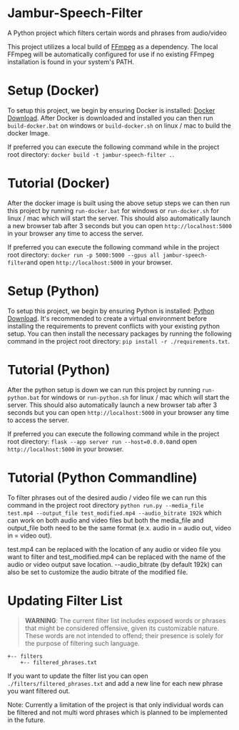 # Jambur-Speech-Filter
A Python project which filters certain words and phrases from audio/video

This project utilizes a local build of [FFmpeg](https://ffmpeg.org) as a dependency. The local FFmpeg will be automatically configured for use if no existing FFmpeg installation is found in your system's PATH.

# Setup (Docker)
To setup this project, we begin by ensuring Docker is installed: [Docker Download](https://www.docker.com/). After Docker is downloaded and installed you can then run `build-docker.bat` on windows or `build-docker.sh` on linux / mac to build the docker Image.

If preferred you can execute the following command while in the project root directory: `docker build -t jambur-speech-filter .`.

# Tutorial (Docker)
After the docker image is built using the above setup steps we can then run this project by running `run-docker.bat` for windows or `run-docker.sh` for linux / mac which will start the server. This should also automatically launch a new browser tab after 3 seconds but you can open `http://localhost:5000` in your browser any time to access the server.

If preferred you can execute the following command while in the project root directory: `docker run -p 5000:5000 --gpus all jambur-speech-filter`and open `http://localhost:5000` in your browser.

# Setup (Python)
To setup this project, we begin by ensuring Python is installed: [Python Download](https://www.python.org/downloads/). It's recommended to create a virtual environment before installing the requirements to prevent conflicts with your existing python setup. You can then install the necessary packages by running the following command in the project root directory: `pip install -r ./requirements.txt`.

# Tutorial (Python)
After the python setup is down we can run this project by running `run-python.bat` for windows or `run-python.sh` for linux / mac which will start the server. This should also automatically launch a new browser tab after 3 seconds but you can open `http://localhost:5000` in your browser any time to access the server.

If preferred you can execute the following command while in the project root directory: `flask --app server run --host=0.0.0.0`and open `http://localhost:5000` in your browser.

# Tutorial (Python Commandline)
To filter phrases out of the desired audio / video file we can run this command in the project root directory `python run.py --media_file test.mp4 --output_file test_modified.mp4 --audio_bitrate 192k` which can work on both audio and video files but both the media_file and output_file both need to be the same format (e.x. audio in = audio out, video in = video out).

test.mp4 can be replaced with the location of any audio or video file you want to filter and test_modified.mp4 can be replaced with the name of the audio or video output save location. --audio_bitrate (by default 192k) can also be set to customize the audio bitrate of the modified file.

# Updating Filter List
> **WARNING**: The current filter list includes exposed words or phrases that might be considered offensive, given its customizable nature. These words are not intended to offend; their presence is solely for the purpose of filtering such language.
```
+-- filters
    +-- filtered_phrases.txt
```
If you want to update the filter list you can open `./filters/filtered_phrases.txt` and add a new line for each new phrase you want filtered out.

Note: Currently a limitation of the project is that only individual words can be filtered and not multi word phrases which is planned to be implemented in the future.